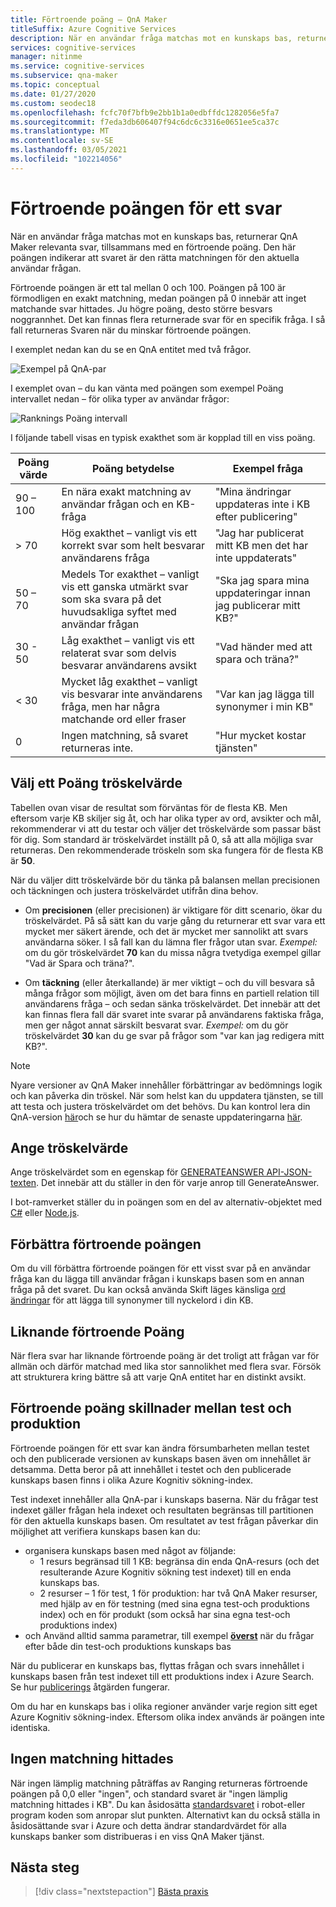 ```yaml
---
title: Förtroende poäng – QnA Maker
titleSuffix: Azure Cognitive Services
description: När en användar fråga matchas mot en kunskaps bas, returnerar QnA Maker relevanta svar, tillsammans med en förtroende poäng.
services: cognitive-services
manager: nitinme
ms.service: cognitive-services
ms.subservice: qna-maker
ms.topic: conceptual
ms.date: 01/27/2020
ms.custom: seodec18
ms.openlocfilehash: fcfc70f7bfb9e2bb1b1a0edbffdc1282056e5fa7
ms.sourcegitcommit: f7eda3db606407f94c6dc6c3316e0651ee5ca37c
ms.translationtype: MT
ms.contentlocale: sv-SE
ms.lasthandoff: 03/05/2021
ms.locfileid: "102214056"
---
```

# <a name="the-confidence-score-of-an-answer"></a>Förtroende poängen för ett svar
När en användar fråga matchas mot en kunskaps bas, returnerar QnA Maker relevanta svar, tillsammans med en förtroende poäng. Den här poängen indikerar att svaret är den rätta matchningen för den aktuella användar frågan.

Förtroende poängen är ett tal mellan 0 och 100. Poängen på 100 är förmodligen en exakt matchning, medan poängen på 0 innebär att inget matchande svar hittades. Ju högre poäng, desto större besvars noggrannhet. Det kan finnas flera returnerade svar för en specifik fråga. I så fall returneras Svaren när du minskar förtroende poängen.

I exemplet nedan kan du se en QnA entitet med två frågor.


![Exempel på QnA-par](../media/qnamaker-concepts-confidencescore/ranker-example-qna.png)

I exemplet ovan – du kan vänta med poängen som exempel Poäng intervallet nedan – för olika typer av användar frågor:


![Ranknings Poäng intervall](../media/qnamaker-concepts-confidencescore/ranker-score-range.png)


I följande tabell visas en typisk exakthet som är kopplad till en viss poäng.

|Poäng värde|Poäng betydelse|Exempel fråga|
|--|--|--|
|90 – 100|En nära exakt matchning av användar frågan och en KB-fråga|"Mina ändringar uppdateras inte i KB efter publicering"|
|> 70|Hög exakthet – vanligt vis ett korrekt svar som helt besvarar användarens fråga|"Jag har publicerat mitt KB men det har inte uppdaterats"|
|50 – 70|Medels Tor exakthet – vanligt vis ett ganska utmärkt svar som ska svara på det huvudsakliga syftet med användar frågan|"Ska jag spara mina uppdateringar innan jag publicerar mitt KB?"|
|30 - 50|Låg exakthet – vanligt vis ett relaterat svar som delvis besvarar användarens avsikt|"Vad händer med att spara och träna?"|
|< 30|Mycket låg exakthet – vanligt vis besvarar inte användarens fråga, men har några matchande ord eller fraser |"Var kan jag lägga till synonymer i min KB"|
|0|Ingen matchning, så svaret returneras inte.|"Hur mycket kostar tjänsten"|

## <a name="choose-a-score-threshold"></a>Välj ett Poäng tröskelvärde
Tabellen ovan visar de resultat som förväntas för de flesta KB. Men eftersom varje KB skiljer sig åt, och har olika typer av ord, avsikter och mål, rekommenderar vi att du testar och väljer det tröskelvärde som passar bäst för dig. Som standard är tröskelvärdet inställt på 0, så att alla möjliga svar returneras. Den rekommenderade tröskeln som ska fungera för de flesta KB är **50**.

När du väljer ditt tröskelvärde bör du tänka på balansen mellan precisionen och täckningen och justera tröskelvärdet utifrån dina behov.

- Om **precisionen** (eller precisionen) är viktigare för ditt scenario, ökar du tröskelvärdet. På så sätt kan du varje gång du returnerar ett svar vara ett mycket mer säkert ärende, och det är mycket mer sannolikt att svars användarna söker. I så fall kan du lämna fler frågor utan svar. *Exempel:* om du gör tröskelvärdet **70** kan du missa några tvetydiga exempel gillar "Vad är Spara och träna?".

- Om **täckning** (eller återkallande) är mer viktigt – och du vill besvara så många frågor som möjligt, även om det bara finns en partiell relation till användarens fråga – och sedan sänka tröskelvärdet. Det innebär att det kan finnas flera fall där svaret inte svarar på användarens faktiska fråga, men ger något annat särskilt besvarat svar. *Exempel:* om du gör tröskelvärdet **30** kan du ge svar på frågor som "var kan jag redigera mitt KB?".

> [!NOTE]
> Nyare versioner av QnA Maker innehåller förbättringar av bedömnings logik och kan påverka din tröskel. När som helst kan du uppdatera tjänsten, se till att testa och justera tröskelvärdet om det behövs. Du kan kontrol lera din QnA-version [här](https://www.qnamaker.ai/UserSettings)och se hur du hämtar de senaste uppdateringarna [här](../How-To/configure-QnA-Maker-resources.md#get-the-latest-runtime-updates).

## <a name="set-threshold"></a>Ange tröskelvärde

Ange tröskelvärdet som en egenskap för [GENERATEANSWER API-JSON-texten](../how-to/metadata-generateanswer-usage.md#generateanswer-request-configuration). Det innebär att du ställer in den för varje anrop till GenerateAnswer.

I bot-ramverket ställer du in poängen som en del av alternativ-objektet med [C#](../how-to/metadata-generateanswer-usage.md?#use-qna-maker-with-a-bot-in-c) eller [Node.js](../how-to/metadata-generateanswer-usage.md?#use-qna-maker-with-a-bot-in-nodejs).

## <a name="improve-confidence-scores"></a>Förbättra förtroende poängen
Om du vill förbättra förtroende poängen för ett visst svar på en användar fråga kan du lägga till användar frågan i kunskaps basen som en annan fråga på det svaret. Du kan också använda Skift läges känsliga [ord ändringar](/rest/api/cognitiveservices/qnamaker/alterations/replace) för att lägga till synonymer till nyckelord i din KB.


## <a name="similar-confidence-scores"></a>Liknande förtroende Poäng
När flera svar har liknande förtroende poäng är det troligt att frågan var för allmän och därför matchad med lika stor sannolikhet med flera svar. Försök att strukturera kring bättre så att varje QnA entitet har en distinkt avsikt.


## <a name="confidence-score-differences-between-test-and-production"></a>Förtroende poäng skillnader mellan test och produktion
Förtroende poängen för ett svar kan ändra försumbarheten mellan testet och den publicerade versionen av kunskaps basen även om innehållet är detsamma. Detta beror på att innehållet i testet och den publicerade kunskaps basen finns i olika Azure Kognitiv sökning-index.

Test indexet innehåller alla QnA-par i kunskaps baserna. När du frågar test indexet gäller frågan hela indexet och resultaten begränsas till partitionen för den aktuella kunskaps basen. Om resultatet av test frågan påverkar din möjlighet att verifiera kunskaps basen kan du:
* organisera kunskaps basen med något av följande:
    * 1 resurs begränsad till 1 KB: begränsa din enda QnA-resurs (och det resulterande Azure Kognitiv sökning test indexet) till en enda kunskaps bas.
    * 2 resurser – 1 för test, 1 för produktion: har två QnA Maker resurser, med hjälp av en för testning (med sina egna test-och produktions index) och en för produkt (som också har sina egna test-och produktions index)
* och Använd alltid samma parametrar, till exempel **[överst](../how-to/improve-knowledge-base.md#use-the-top-property-in-the-generateanswer-request-to-get-several-matching-answers)** när du frågar efter både din test-och produktions kunskaps bas

När du publicerar en kunskaps bas, flyttas frågan och svars innehållet i kunskaps basen från test indexet till ett produktions index i Azure Search. Se hur [publicerings](../Quickstarts/create-publish-knowledge-base.md#publish-the-knowledge-base) åtgärden fungerar.

Om du har en kunskaps bas i olika regioner använder varje region sitt eget Azure Kognitiv sökning-index. Eftersom olika index används är poängen inte identiska.


## <a name="no-match-found"></a>Ingen matchning hittades
När ingen lämplig matchning påträffas av Ranging returneras förtroende poängen på 0,0 eller "ingen", och standard svaret är "ingen lämplig matchning hittades i KB". Du kan åsidosätta [standardsvaret](../How-To/metadata-generateanswer-usage.md) i robot-eller program koden som anropar slut punkten. Alternativt kan du också ställa in åsidosättande svar i Azure och detta ändrar standardvärdet för alla kunskaps banker som distribueras i en viss QnA Maker tjänst.

## <a name="next-steps"></a>Nästa steg
> [!div class="nextstepaction"]
> [Bästa praxis](./best-practices.md)
